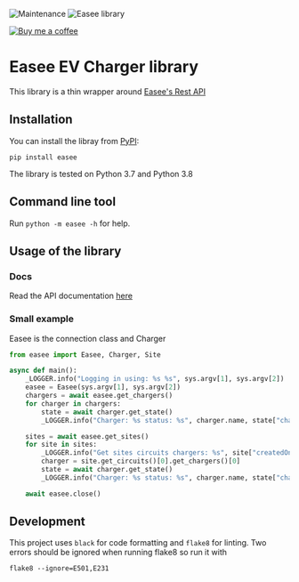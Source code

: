 ![Maintenance](https://img.shields.io/maintenance/yes/2020.svg) ![Easee library](https://github.com/fondberg/easee/workflows/Easee%20library/badge.svg)

[![Buy me a coffee](https://img.shields.io/static/v1.svg?label=Buy%20me%20a%20coffee&message=🥨&color=black&logo=buy%20me%20a%20coffee&logoColor=white&labelColor=6f4e37)](https://www.buymeacoffee.com/fondberg)

# Easee EV Charger library

This library is a thin wrapper around [Easee's Rest API](https://api.easee.cloud/index.html)

## Installation

You can install the libray from [PyPI](https://pypi.org/project/easee/):

    pip install easee

The library is tested on Python 3.7 and Python 3.8

## Command line tool

Run `python -m easee -h` for help.

## Usage of the library

### Docs

Read the API documentation [here](https://fondberg.github.io/easee/easee/)

### Small example

Easee is the connection class and Charger

```python
from easee import Easee, Charger, Site

async def main():
    _LOGGER.info("Logging in using: %s %s", sys.argv[1], sys.argv[2])
    easee = Easee(sys.argv[1], sys.argv[2])
    chargers = await easee.get_chargers()
    for charger in chargers:
        state = await charger.get_state()
        _LOGGER.info("Charger: %s status: %s", charger.name, state["chargerOpMode"])

    sites = await easee.get_sites()
    for site in sites:
        _LOGGER.info("Get sites circuits chargers: %s", site["createdOn"])
        charger = site.get_circuits()[0].get_chargers()[0]
        state = await charger.get_state()
        _LOGGER.info("Charger: %s status: %s", charger.name, state["chargerOpMode"])

    await easee.close()
```



## Development

This project uses `black` for code formatting and `flake8` for linting. Two errors should be ignored when running flake8 so run it with

```
flake8 --ignore=E501,E231
```
